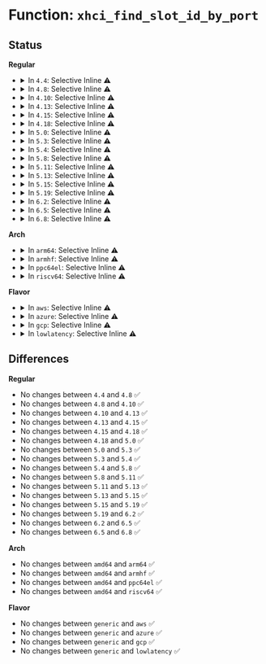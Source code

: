 # Function: <code>xhci_find_slot_id_by_port</code>

## Status
<b>Regular</b>
<ul>
<li>
<details>
<summary>In <code>4.4</code>: Selective Inline ⚠️</summary>

```c
int xhci_find_slot_id_by_port(struct usb_hcd *hcd, struct xhci_hcd *xhci, u16 port);
```

**Collision:** Unique Global

**Inline:** Selective

**Transformation:** False

**Instances:**

```
In drivers/usb/host/xhci-hub.c (ffffffff8165d360)
Location: drivers/usb/host/xhci-hub.c:351
Inline: True
Inline callers:
  - drivers/usb/host/xhci-hub.c:xhci_get_port_status
  - drivers/usb/host/xhci-hub.c:xhci_hub_control
  - drivers/usb/host/xhci-hub.c:xhci_hub_control
  - drivers/usb/host/xhci-hub.c:xhci_hub_control
  - drivers/usb/host/xhci-hub.c:xhci_bus_suspend
  - drivers/usb/host/xhci-hub.c:xhci_bus_resume
Direct callers:
  - drivers/usb/host/xhci-ring.c:xhci_irq
```
**Symbols:**

```
ffffffff8165d360-ffffffff8165d3b9: xhci_find_slot_id_by_port (STB_GLOBAL)
```
</details>
</li>
<li>
<details>
<summary>In <code>4.8</code>: Selective Inline ⚠️</summary>

```c
int xhci_find_slot_id_by_port(struct usb_hcd *hcd, struct xhci_hcd *xhci, u16 port);
```

**Collision:** Unique Global

**Inline:** Selective

**Transformation:** False

**Instances:**

```
In drivers/usb/host/xhci-hub.c (ffffffff816bfd3d)
Location: drivers/usb/host/xhci-hub.c:351
Inline: True
Inline callers:
  - drivers/usb/host/xhci-hub.c:xhci_bus_resume
  - drivers/usb/host/xhci-hub.c:xhci_bus_suspend
  - drivers/usb/host/xhci-hub.c:xhci_hub_control
  - drivers/usb/host/xhci-hub.c:xhci_hub_control
  - drivers/usb/host/xhci-hub.c:xhci_hub_control
  - drivers/usb/host/xhci-hub.c:xhci_get_port_status
Direct callers:
  - drivers/usb/host/xhci-ring.c:xhci_irq
```
**Symbols:**

```
ffffffff816bdac0-ffffffff816bdb19: xhci_find_slot_id_by_port (STB_GLOBAL)
```
</details>
</li>
<li>
<details>
<summary>In <code>4.10</code>: Selective Inline ⚠️</summary>

```c
int xhci_find_slot_id_by_port(struct usb_hcd *hcd, struct xhci_hcd *xhci, u16 port);
```

**Collision:** Unique Global

**Inline:** Selective

**Transformation:** False

**Instances:**

```
In drivers/usb/host/xhci-hub.c (ffffffff816edcee)
Location: drivers/usb/host/xhci-hub.c:351
Inline: True
Inline callers:
  - drivers/usb/host/xhci-hub.c:xhci_bus_resume
  - drivers/usb/host/xhci-hub.c:xhci_bus_suspend
  - drivers/usb/host/xhci-hub.c:xhci_hub_control
  - drivers/usb/host/xhci-hub.c:xhci_hub_control
  - drivers/usb/host/xhci-hub.c:xhci_hub_control
  - drivers/usb/host/xhci-hub.c:xhci_get_port_status
Direct callers:
  - drivers/usb/host/xhci-ring.c:xhci_irq
```
**Symbols:**

```
ffffffff816eb970-ffffffff816eb9c9: xhci_find_slot_id_by_port (STB_GLOBAL)
```
</details>
</li>
<li>
<details>
<summary>In <code>4.13</code>: Selective Inline ⚠️</summary>

```c
int xhci_find_slot_id_by_port(struct usb_hcd *hcd, struct xhci_hcd *xhci, u16 port);
```

**Collision:** Unique Global

**Inline:** Selective

**Transformation:** False

**Instances:**

```
In drivers/usb/host/xhci-hub.c (ffffffff81702618)
Location: drivers/usb/host/xhci-hub.c:360
Inline: True
Inline callers:
  - drivers/usb/host/xhci-hub.c:xhci_bus_resume
  - drivers/usb/host/xhci-hub.c:xhci_bus_suspend
  - drivers/usb/host/xhci-hub.c:xhci_hub_control
  - drivers/usb/host/xhci-hub.c:xhci_hub_control
  - drivers/usb/host/xhci-hub.c:xhci_hub_control
  - drivers/usb/host/xhci-hub.c:xhci_get_port_status
Direct callers:
  - drivers/usb/host/xhci-ring.c:xhci_irq
```
**Symbols:**

```
ffffffff816fffc0-ffffffff81700019: xhci_find_slot_id_by_port (STB_GLOBAL)
```
</details>
</li>
<li>
<details>
<summary>In <code>4.15</code>: Selective Inline ⚠️</summary>

```c
int xhci_find_slot_id_by_port(struct usb_hcd *hcd, struct xhci_hcd *xhci, u16 port);
```

**Collision:** Unique Global

**Inline:** Selective

**Transformation:** False

**Instances:**

```
In drivers/usb/host/xhci-hub.c (ffffffff8176f372)
Location: drivers/usb/host/xhci-hub.c:348
Inline: True
Inline callers:
  - drivers/usb/host/xhci-hub.c:xhci_bus_resume
  - drivers/usb/host/xhci-hub.c:xhci_bus_suspend
  - drivers/usb/host/xhci-hub.c:xhci_hub_control
  - drivers/usb/host/xhci-hub.c:xhci_hub_control
  - drivers/usb/host/xhci-hub.c:xhci_hub_control
  - drivers/usb/host/xhci-hub.c:xhci_get_port_status
Direct callers:
  - drivers/usb/host/xhci-ring.c:xhci_irq
```
**Symbols:**

```
ffffffff8176cc60-ffffffff8176ccb9: xhci_find_slot_id_by_port (STB_GLOBAL)
```
</details>
</li>
<li>
<details>
<summary>In <code>4.18</code>: Selective Inline ⚠️</summary>

```c
int xhci_find_slot_id_by_port(struct usb_hcd *hcd, struct xhci_hcd *xhci, u16 port);
```

**Collision:** Unique Global

**Inline:** Selective

**Transformation:** False

**Instances:**

```
In drivers/usb/host/xhci-hub.c (ffffffff817b02aa)
Location: drivers/usb/host/xhci-hub.c:351
Inline: True
Inline callers:
  - drivers/usb/host/xhci-hub.c:xhci_bus_resume
  - drivers/usb/host/xhci-hub.c:xhci_bus_suspend
  - drivers/usb/host/xhci-hub.c:xhci_hub_control
  - drivers/usb/host/xhci-hub.c:xhci_hub_control
  - drivers/usb/host/xhci-hub.c:xhci_hub_control
  - drivers/usb/host/xhci-hub.c:xhci_get_port_status
```
**Symbols:**

```
ffffffff817ad940-ffffffff817ad99e: xhci_find_slot_id_by_port (STB_GLOBAL)
```
</details>
</li>
<li>
<details>
<summary>In <code>5.0</code>: Selective Inline ⚠️</summary>

```c
int xhci_find_slot_id_by_port(struct usb_hcd *hcd, struct xhci_hcd *xhci, u16 port);
```

**Collision:** Unique Global

**Inline:** Selective

**Transformation:** False

**Instances:**

```
In drivers/usb/host/xhci-hub.c (ffffffff817d67f6)
Location: drivers/usb/host/xhci-hub.c:351
Inline: True
Inline callers:
  - drivers/usb/host/xhci-hub.c:xhci_bus_resume
  - drivers/usb/host/xhci-hub.c:xhci_bus_suspend
  - drivers/usb/host/xhci-hub.c:xhci_hub_control
  - drivers/usb/host/xhci-hub.c:xhci_hub_control
  - drivers/usb/host/xhci-hub.c:xhci_hub_control
  - drivers/usb/host/xhci-hub.c:xhci_get_port_status
```
**Symbols:**

```
ffffffff817d3c10-ffffffff817d3c6e: xhci_find_slot_id_by_port (STB_GLOBAL)
```
</details>
</li>
<li>
<details>
<summary>In <code>5.3</code>: Selective Inline ⚠️</summary>

```c
int xhci_find_slot_id_by_port(struct usb_hcd *hcd, struct xhci_hcd *xhci, u16 port);
```

**Collision:** Unique Global

**Inline:** Selective

**Transformation:** False

**Instances:**

```
In drivers/usb/host/xhci-hub.c (ffffffff81816d27)
Location: drivers/usb/host/xhci-hub.c:351
Inline: True
Inline callers:
  - drivers/usb/host/xhci-hub.c:xhci_bus_resume
  - drivers/usb/host/xhci-hub.c:xhci_bus_suspend
  - drivers/usb/host/xhci-hub.c:xhci_hub_control
  - drivers/usb/host/xhci-hub.c:xhci_hub_control
  - drivers/usb/host/xhci-hub.c:xhci_hub_control
  - drivers/usb/host/xhci-hub.c:xhci_get_port_status
```
**Symbols:**

```
ffffffff81813f80-ffffffff81813fe3: xhci_find_slot_id_by_port (STB_GLOBAL)
```
</details>
</li>
<li>
<details>
<summary>In <code>5.4</code>: Selective Inline ⚠️</summary>

```c
int xhci_find_slot_id_by_port(struct usb_hcd *hcd, struct xhci_hcd *xhci, u16 port);
```

**Collision:** Unique Global

**Inline:** Selective

**Transformation:** False

**Instances:**

```
In drivers/usb/host/xhci-hub.c (ffffffff81848057)
Location: drivers/usb/host/xhci-hub.c:360
Inline: True
Inline callers:
  - drivers/usb/host/xhci-hub.c:xhci_bus_resume
  - drivers/usb/host/xhci-hub.c:xhci_bus_suspend
  - drivers/usb/host/xhci-hub.c:xhci_hub_control
  - drivers/usb/host/xhci-hub.c:xhci_hub_control
  - drivers/usb/host/xhci-hub.c:xhci_hub_control
  - drivers/usb/host/xhci-hub.c:xhci_get_port_status
```
**Symbols:**

```
ffffffff81845140-ffffffff818451a3: xhci_find_slot_id_by_port (STB_GLOBAL)
```
</details>
</li>
<li>
<details>
<summary>In <code>5.8</code>: Selective Inline ⚠️</summary>

```c
int xhci_find_slot_id_by_port(struct usb_hcd *hcd, struct xhci_hcd *xhci, u16 port);
```

**Collision:** Unique Global

**Inline:** Selective

**Transformation:** False

**Instances:**

```
In drivers/usb/host/xhci-hub.c (ffffffff8191a76a)
Location: drivers/usb/host/xhci-hub.c:360
Inline: True
Inline callers:
  - drivers/usb/host/xhci-hub.c:xhci_bus_resume
  - drivers/usb/host/xhci-hub.c:xhci_bus_suspend
  - drivers/usb/host/xhci-hub.c:xhci_hub_control
  - drivers/usb/host/xhci-hub.c:xhci_hub_control
Direct callers:
  - drivers/usb/host/xhci-ring.c:handle_port_status
  - drivers/usb/host/xhci-ring.c:handle_port_status
  - drivers/usb/host/xhci-hub.c:xhci_hub_control
```
**Symbols:**

```
ffffffff81918310-ffffffff8191837c: xhci_find_slot_id_by_port (STB_GLOBAL)
```
</details>
</li>
<li>
<details>
<summary>In <code>5.11</code>: Selective Inline ⚠️</summary>

```c
int xhci_find_slot_id_by_port(struct usb_hcd *hcd, struct xhci_hcd *xhci, u16 port);
```

**Collision:** Unique Global

**Inline:** Selective

**Transformation:** False

**Instances:**

```
In drivers/usb/host/xhci-hub.c (ffffffff819210d8)
Location: drivers/usb/host/xhci-hub.c:360
Inline: True
Inline callers:
  - drivers/usb/host/xhci-hub.c:xhci_bus_resume
  - drivers/usb/host/xhci-hub.c:xhci_bus_suspend
  - drivers/usb/host/xhci-hub.c:xhci_hub_control
  - drivers/usb/host/xhci-hub.c:xhci_hub_control
Direct callers:
  - drivers/usb/host/xhci-ring.c:handle_port_status
  - drivers/usb/host/xhci-ring.c:handle_port_status
  - drivers/usb/host/xhci-hub.c:xhci_hub_control
```
**Symbols:**

```
ffffffff8191ec30-ffffffff8191ec9c: xhci_find_slot_id_by_port (STB_GLOBAL)
```
</details>
</li>
<li>
<details>
<summary>In <code>5.13</code>: Selective Inline ⚠️</summary>

```c
int xhci_find_slot_id_by_port(struct usb_hcd *hcd, struct xhci_hcd *xhci, u16 port);
```

**Collision:** Unique Global

**Inline:** Selective

**Transformation:** False

**Instances:**

```
In drivers/usb/host/xhci-hub.c (ffffffff81904846)
Location: drivers/usb/host/xhci-hub.c:446
Inline: True
Inline callers:
  - drivers/usb/host/xhci-hub.c:xhci_bus_resume
  - drivers/usb/host/xhci-hub.c:xhci_bus_suspend
  - drivers/usb/host/xhci-hub.c:xhci_hub_control
  - drivers/usb/host/xhci-hub.c:xhci_hub_control
Direct callers:
  - drivers/usb/host/xhci-ring.c:handle_port_status
  - drivers/usb/host/xhci-ring.c:handle_port_status
  - drivers/usb/host/xhci-hub.c:xhci_hub_control
```
**Symbols:**

```
ffffffff81902350-ffffffff819023b4: xhci_find_slot_id_by_port (STB_GLOBAL)
```
</details>
</li>
<li>
<details>
<summary>In <code>5.15</code>: Selective Inline ⚠️</summary>

```c
int xhci_find_slot_id_by_port(struct usb_hcd *hcd, struct xhci_hcd *xhci, u16 port);
```

**Collision:** Unique Global

**Inline:** Selective

**Transformation:** False

**Instances:**

```
In drivers/usb/host/xhci-hub.c (ffffffff819a4f55)
Location: drivers/usb/host/xhci-hub.c:447
Inline: True
Inline callers:
  - drivers/usb/host/xhci-hub.c:xhci_bus_resume
  - drivers/usb/host/xhci-hub.c:xhci_bus_suspend
  - drivers/usb/host/xhci-hub.c:xhci_hub_control
  - drivers/usb/host/xhci-hub.c:xhci_hub_control
Direct callers:
  - drivers/usb/host/xhci-ring.c:handle_port_status
  - drivers/usb/host/xhci-ring.c:handle_port_status
  - drivers/usb/host/xhci-hub.c:xhci_hub_control
```
**Symbols:**

```
ffffffff819a1d50-ffffffff819a1ebc: xhci_find_slot_id_by_port (STB_GLOBAL)
```
</details>
</li>
<li>
<details>
<summary>In <code>5.19</code>: Selective Inline ⚠️</summary>

```c
int xhci_find_slot_id_by_port(struct usb_hcd *hcd, struct xhci_hcd *xhci, u16 port);
```

**Collision:** Unique Global

**Inline:** Selective

**Transformation:** False

**Instances:**

```
In drivers/usb/host/xhci-hub.c (ffffffff81b028a5)
Location: drivers/usb/host/xhci-hub.c:447
Inline: True
Inline callers:
  - drivers/usb/host/xhci-hub.c:xhci_bus_resume
  - drivers/usb/host/xhci-hub.c:xhci_bus_suspend
  - drivers/usb/host/xhci-hub.c:xhci_hub_control
  - drivers/usb/host/xhci-hub.c:xhci_hub_control
Direct callers:
  - drivers/usb/host/xhci-ring.c:handle_port_status
  - drivers/usb/host/xhci-ring.c:handle_port_status
  - drivers/usb/host/xhci-hub.c:xhci_hub_control
```
**Symbols:**

```
ffffffff81aff440-ffffffff81aff5ca: xhci_find_slot_id_by_port (STB_GLOBAL)
```
</details>
</li>
<li>
<details>
<summary>In <code>6.2</code>: Selective Inline ⚠️</summary>

```c
int xhci_find_slot_id_by_port(struct usb_hcd *hcd, struct xhci_hcd *xhci, u16 port);
```

**Collision:** Unique Global

**Inline:** Selective

**Transformation:** False

**Instances:**

```
In drivers/usb/host/xhci-hub.c (ffffffff81c918cb)
Location: drivers/usb/host/xhci-hub.c:460
Inline: True
Inline callers:
  - drivers/usb/host/xhci-hub.c:xhci_bus_resume
  - drivers/usb/host/xhci-hub.c:xhci_bus_suspend
  - drivers/usb/host/xhci-hub.c:xhci_hub_control
  - drivers/usb/host/xhci-hub.c:xhci_hub_control
Direct callers:
  - drivers/usb/host/xhci-ring.c:handle_port_status
  - drivers/usb/host/xhci-ring.c:handle_port_status
  - drivers/usb/host/xhci-hub.c:xhci_hub_control
```
**Symbols:**

```
ffffffff81c8d5f0-ffffffff81c8d77a: xhci_find_slot_id_by_port (STB_GLOBAL)
```
</details>
</li>
<li>
<details>
<summary>In <code>6.5</code>: Selective Inline ⚠️</summary>

```c
int xhci_find_slot_id_by_port(struct usb_hcd *hcd, struct xhci_hcd *xhci, u16 port);
```

**Collision:** Unique Global

**Inline:** Selective

**Transformation:** False

**Instances:**

```
In drivers/usb/host/xhci-hub.c (ffffffff81cf7fdd)
Location: drivers/usb/host/xhci-hub.c:460
Inline: True
Inline callers:
  - drivers/usb/host/xhci-hub.c:xhci_bus_resume
  - drivers/usb/host/xhci-hub.c:xhci_bus_suspend
  - drivers/usb/host/xhci-hub.c:xhci_hub_control
  - drivers/usb/host/xhci-hub.c:xhci_hub_control
  - drivers/usb/host/xhci-hub.c:xhci_handle_usb2_port_link_resume
Direct callers:
  - drivers/usb/host/xhci-ring.c:handle_port_status
  - drivers/usb/host/xhci-ring.c:handle_port_status
  - drivers/usb/host/xhci-hub.c:xhci_hub_control
```
**Symbols:**

```
ffffffff81cf4160-ffffffff81cf42ea: xhci_find_slot_id_by_port (STB_GLOBAL)
```
</details>
</li>
<li>
<details>
<summary>In <code>6.8</code>: Selective Inline ⚠️</summary>

```c
int xhci_find_slot_id_by_port(struct usb_hcd *hcd, struct xhci_hcd *xhci, u16 port);
```

**Collision:** Unique Global

**Inline:** Selective

**Transformation:** False

**Instances:**

```
In drivers/usb/host/xhci-hub.c (ffffffff81dad90d)
Location: drivers/usb/host/xhci-hub.c:460
Inline: True
Inline callers:
  - drivers/usb/host/xhci-hub.c:xhci_bus_resume
  - drivers/usb/host/xhci-hub.c:xhci_bus_suspend
  - drivers/usb/host/xhci-hub.c:xhci_hub_control
  - drivers/usb/host/xhci-hub.c:xhci_hub_control
  - drivers/usb/host/xhci-hub.c:xhci_handle_usb2_port_link_resume
Direct callers:
  - drivers/usb/host/xhci-hub.c:xhci_hub_control
```
**Symbols:**

```
ffffffff81da9aa0-ffffffff81da9c2a: xhci_find_slot_id_by_port (STB_GLOBAL)
```
</details>
</li>
</ul>
<b>Arch</b>
<ul>
<li>
<details>
<summary>In <code>arm64</code>: Selective Inline ⚠️</summary>

```c
int xhci_find_slot_id_by_port(struct usb_hcd *hcd, struct xhci_hcd *xhci, u16 port);
```

**Collision:** Unique Global

**Inline:** Selective

**Transformation:** False

**Instances:**

```
In drivers/usb/host/xhci-hub.c (ffff800010a86fd8)
Location: drivers/usb/host/xhci-hub.c:360
Inline: True
Inline callers:
  - drivers/usb/host/xhci-hub.c:xhci_bus_resume
  - drivers/usb/host/xhci-hub.c:xhci_bus_suspend
  - drivers/usb/host/xhci-hub.c:xhci_hub_control
  - drivers/usb/host/xhci-hub.c:xhci_hub_control
  - drivers/usb/host/xhci-hub.c:xhci_hub_control
  - drivers/usb/host/xhci-hub.c:xhci_get_port_status
```
**Symbols:**

```
ffff800010a83bd0-ffff800010a83c74: xhci_find_slot_id_by_port (STB_GLOBAL)
```
</details>
</li>
<li>
<details>
<summary>In <code>armhf</code>: Selective Inline ⚠️</summary>

```c
int xhci_find_slot_id_by_port(struct usb_hcd *hcd, struct xhci_hcd *xhci, u16 port);
```

**Collision:** Unique Global

**Inline:** Selective

**Transformation:** False

**Instances:**

```
In drivers/usb/host/xhci-hub.c (c0b5a004)
Location: drivers/usb/host/xhci-hub.c:360
Inline: True
Inline callers:
  - drivers/usb/host/xhci-hub.c:xhci_bus_resume
  - drivers/usb/host/xhci-hub.c:xhci_bus_suspend
  - drivers/usb/host/xhci-hub.c:xhci_hub_control
  - drivers/usb/host/xhci-hub.c:xhci_hub_control
  - drivers/usb/host/xhci-hub.c:xhci_hub_control
  - drivers/usb/host/xhci-hub.c:xhci_get_port_status
Direct callers:
  - drivers/usb/host/xhci-ring.c:handle_port_status
  - drivers/usb/host/xhci-ring.c:handle_port_status
```
**Symbols:**

```
c0b57168-c0b571e8: xhci_find_slot_id_by_port (STB_GLOBAL)
```
</details>
</li>
<li>
<details>
<summary>In <code>ppc64el</code>: Selective Inline ⚠️</summary>

```c
int xhci_find_slot_id_by_port(struct usb_hcd *hcd, struct xhci_hcd *xhci, u16 port);
```

**Collision:** Unique Global

**Inline:** Selective

**Transformation:** False

**Instances:**

```
In drivers/usb/host/xhci-hub.c (c000000000b61234)
Location: drivers/usb/host/xhci-hub.c:360
Inline: True
Inline callers:
  - drivers/usb/host/xhci-hub.c:xhci_bus_resume
  - drivers/usb/host/xhci-hub.c:xhci_bus_suspend
  - drivers/usb/host/xhci-hub.c:xhci_hub_control
  - drivers/usb/host/xhci-hub.c:xhci_hub_control
  - drivers/usb/host/xhci-hub.c:xhci_hub_control
  - drivers/usb/host/xhci-hub.c:xhci_get_port_status
```
**Symbols:**

```
c000000000b5d6b0-c000000000b5d748: xhci_find_slot_id_by_port (STB_GLOBAL)
```
</details>
</li>
<li>
<details>
<summary>In <code>riscv64</code>: Selective Inline ⚠️</summary>

```c
int xhci_find_slot_id_by_port(struct usb_hcd *hcd, struct xhci_hcd *xhci, u16 port);
```

**Collision:** Unique Global

**Inline:** Selective

**Transformation:** False

**Instances:**

```
In drivers/usb/host/xhci-hub.c (ffffffe00069c884)
Location: drivers/usb/host/xhci-hub.c:360
Inline: True
Inline callers:
  - drivers/usb/host/xhci-hub.c:xhci_bus_resume
  - drivers/usb/host/xhci-hub.c:xhci_bus_suspend
  - drivers/usb/host/xhci-hub.c:xhci_hub_control
  - drivers/usb/host/xhci-hub.c:xhci_hub_control
  - drivers/usb/host/xhci-hub.c:xhci_hub_control
  - drivers/usb/host/xhci-hub.c:xhci_get_port_status
```
**Symbols:**

```
ffffffe000699c20-ffffffe000699ca0: xhci_find_slot_id_by_port (STB_GLOBAL)
```
</details>
</li>
</ul>
<b>Flavor</b>
<ul>
<li>
<details>
<summary>In <code>aws</code>: Selective Inline ⚠️</summary>

```c
int xhci_find_slot_id_by_port(struct usb_hcd *hcd, struct xhci_hcd *xhci, u16 port);
```

**Collision:** Unique Global

**Inline:** Selective

**Transformation:** False

**Instances:**

```
In drivers/usb/host/xhci-hub.c (ffffffff81800407)
Location: drivers/usb/host/xhci-hub.c:360
Inline: True
Inline callers:
  - drivers/usb/host/xhci-hub.c:xhci_bus_resume
  - drivers/usb/host/xhci-hub.c:xhci_bus_suspend
  - drivers/usb/host/xhci-hub.c:xhci_hub_control
  - drivers/usb/host/xhci-hub.c:xhci_hub_control
  - drivers/usb/host/xhci-hub.c:xhci_hub_control
  - drivers/usb/host/xhci-hub.c:xhci_get_port_status
```
**Symbols:**

```
ffffffff817fd4f0-ffffffff817fd553: xhci_find_slot_id_by_port (STB_GLOBAL)
```
</details>
</li>
<li>
<details>
<summary>In <code>azure</code>: Selective Inline ⚠️</summary>

```c
int xhci_find_slot_id_by_port(struct usb_hcd *hcd, struct xhci_hcd *xhci, u16 port);
```

**Collision:** Unique Global

**Inline:** Selective

**Transformation:** False

**Instances:**

```
In drivers/usb/host/xhci-hub.c (ffffffff817c55a7)
Location: drivers/usb/host/xhci-hub.c:360
Inline: True
Inline callers:
  - drivers/usb/host/xhci-hub.c:xhci_bus_resume
  - drivers/usb/host/xhci-hub.c:xhci_bus_suspend
  - drivers/usb/host/xhci-hub.c:xhci_hub_control
  - drivers/usb/host/xhci-hub.c:xhci_hub_control
  - drivers/usb/host/xhci-hub.c:xhci_hub_control
  - drivers/usb/host/xhci-hub.c:xhci_get_port_status
```
**Symbols:**

```
ffffffff817c2690-ffffffff817c26f3: xhci_find_slot_id_by_port (STB_GLOBAL)
```
</details>
</li>
<li>
<details>
<summary>In <code>gcp</code>: Selective Inline ⚠️</summary>

```c
int xhci_find_slot_id_by_port(struct usb_hcd *hcd, struct xhci_hcd *xhci, u16 port);
```

**Collision:** Unique Global

**Inline:** Selective

**Transformation:** False

**Instances:**

```
In drivers/usb/host/xhci-hub.c (ffffffff8183ced7)
Location: drivers/usb/host/xhci-hub.c:360
Inline: True
Inline callers:
  - drivers/usb/host/xhci-hub.c:xhci_bus_resume
  - drivers/usb/host/xhci-hub.c:xhci_bus_suspend
  - drivers/usb/host/xhci-hub.c:xhci_hub_control
  - drivers/usb/host/xhci-hub.c:xhci_hub_control
  - drivers/usb/host/xhci-hub.c:xhci_hub_control
  - drivers/usb/host/xhci-hub.c:xhci_get_port_status
```
**Symbols:**

```
ffffffff81839fc0-ffffffff8183a023: xhci_find_slot_id_by_port (STB_GLOBAL)
```
</details>
</li>
<li>
<details>
<summary>In <code>lowlatency</code>: Selective Inline ⚠️</summary>

```c
int xhci_find_slot_id_by_port(struct usb_hcd *hcd, struct xhci_hcd *xhci, u16 port);
```

**Collision:** Unique Global

**Inline:** Selective

**Transformation:** False

**Instances:**

```
In drivers/usb/host/xhci-hub.c (ffffffff818573a7)
Location: drivers/usb/host/xhci-hub.c:360
Inline: True
Inline callers:
  - drivers/usb/host/xhci-hub.c:xhci_bus_resume
  - drivers/usb/host/xhci-hub.c:xhci_bus_suspend
  - drivers/usb/host/xhci-hub.c:xhci_hub_control
  - drivers/usb/host/xhci-hub.c:xhci_hub_control
  - drivers/usb/host/xhci-hub.c:xhci_hub_control
  - drivers/usb/host/xhci-hub.c:xhci_get_port_status
```
**Symbols:**

```
ffffffff81854450-ffffffff818544b3: xhci_find_slot_id_by_port (STB_GLOBAL)
```
</details>
</li>
</ul>

## Differences
<b>Regular</b>
<ul>
<li>
No changes between <code>4.4</code> and <code>4.8</code> ✅
</li>
<li>
No changes between <code>4.8</code> and <code>4.10</code> ✅
</li>
<li>
No changes between <code>4.10</code> and <code>4.13</code> ✅
</li>
<li>
No changes between <code>4.13</code> and <code>4.15</code> ✅
</li>
<li>
No changes between <code>4.15</code> and <code>4.18</code> ✅
</li>
<li>
No changes between <code>4.18</code> and <code>5.0</code> ✅
</li>
<li>
No changes between <code>5.0</code> and <code>5.3</code> ✅
</li>
<li>
No changes between <code>5.3</code> and <code>5.4</code> ✅
</li>
<li>
No changes between <code>5.4</code> and <code>5.8</code> ✅
</li>
<li>
No changes between <code>5.8</code> and <code>5.11</code> ✅
</li>
<li>
No changes between <code>5.11</code> and <code>5.13</code> ✅
</li>
<li>
No changes between <code>5.13</code> and <code>5.15</code> ✅
</li>
<li>
No changes between <code>5.15</code> and <code>5.19</code> ✅
</li>
<li>
No changes between <code>5.19</code> and <code>6.2</code> ✅
</li>
<li>
No changes between <code>6.2</code> and <code>6.5</code> ✅
</li>
<li>
No changes between <code>6.5</code> and <code>6.8</code> ✅
</li>
</ul>
<b>Arch</b>
<ul>
<li>
No changes between <code>amd64</code> and <code>arm64</code> ✅
</li>
<li>
No changes between <code>amd64</code> and <code>armhf</code> ✅
</li>
<li>
No changes between <code>amd64</code> and <code>ppc64el</code> ✅
</li>
<li>
No changes between <code>amd64</code> and <code>riscv64</code> ✅
</li>
</ul>
<b>Flavor</b>
<ul>
<li>
No changes between <code>generic</code> and <code>aws</code> ✅
</li>
<li>
No changes between <code>generic</code> and <code>azure</code> ✅
</li>
<li>
No changes between <code>generic</code> and <code>gcp</code> ✅
</li>
<li>
No changes between <code>generic</code> and <code>lowlatency</code> ✅
</li>
</ul>
